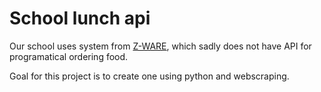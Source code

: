 # School lunch api
Our school uses system from [Z-WARE](https://www.z-ware.cz/), which sadly does not have API for programatical ordering food.

Goal for this project is to create one using python and webscraping.